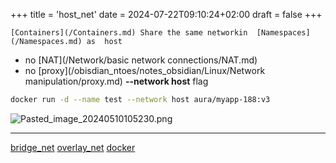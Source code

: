 +++
title = 'host_net'
date = 2024-07-22T09:10:24+02:00
draft = false
+++

    [Containers](/Containers.md) Share the same networkin  [Namespaces](/Namespaces.md) as  host 
- no [NAT](/Network/basic network connections/NAT.md)
- no [proxy](/obisdian_ntoes/notes_obsidian/Linux/Network manipulation/proxy.md) 
**--network host**  flag
```bash
docker run -d --name test --network host aura/myapp-188:v3
```
 

![Pasted_image_20240510105230.png](/Notes/Pasted_image_20240510105230.png)



---
[bridge_net](/bridge_net.md) [overlay_net](/overlay_net.md) [docker](/obisdian_ntoes/notes_obsidian/Linux/Docker/docker.md)